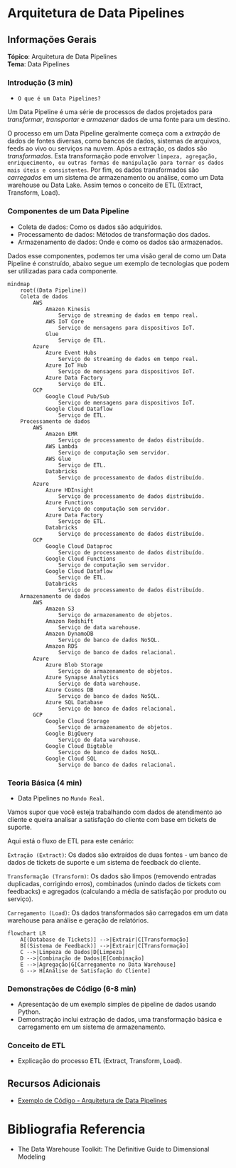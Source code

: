 # Arquitetura de Data Pipelines

## Informações Gerais

**Tópico**: Arquitetura de Data Pipelines  
**Tema**: Data Pipelines  

### Introdução (3 min)

- `O que é um Data Pipelines?`

Um Data Pipeline é uma série de processos de dados projetados para *transformar*, *transportar* e *armazenar* dados de uma fonte para um destino.

O processo em um Data Pipeline geralmente começa com a *extração* de dados de fontes diversas, como bancos de dados, sistemas de arquivos, feeds ao vivo ou serviços na nuvem. Após a extração, os dados são *transformados*. Esta transformação pode envolver `limpeza, agregação, enriquecimento, ou outras formas de manipulação para tornar os dados mais úteis e consistentes`. Por fim, os dados transformados são *carregados* em um sistema de armazenamento ou análise, como um Data warehouse ou Data Lake.  Assim temos o conceito de ETL (Extract, Transform, Load). 

### Componentes de um Data Pipeline

- Coleta de dados: Como os dados são adquiridos.
- Processamento de dados: Métodos de transformação dos dados.
- Armazenamento de dados: Onde e como os dados são armazenados.

Dados esse componentes, podemos ter uma visão geral de como um Data Pipeline é construído, abaixo segue um exemplo de tecnologias que podem ser utilizadas para cada componente.

```
mindmap 
    root((Data Pipeline))
    Coleta de dados
        AWS
            Amazon Kinesis
                Serviço de streaming de dados em tempo real.
            AWS IoT Core
                Serviço de mensagens para dispositivos IoT.
            Glue
                Serviço de ETL.
        Azure
            Azure Event Hubs
                Serviço de streaming de dados em tempo real.
            Azure IoT Hub
                Serviço de mensagens para dispositivos IoT.
            Azure Data Factory
                Serviço de ETL.
        GCP
            Google Cloud Pub/Sub
                Serviço de mensagens para dispositivos IoT.
            Google Cloud Dataflow
                Serviço de ETL.
    Processamento de dados
        AWS
            Amazon EMR
                Serviço de processamento de dados distribuído.
            AWS Lambda
                Serviço de computação sem servidor.
            AWS Glue
                Serviço de ETL.
            Databricks
                Serviço de processamento de dados distribuído.
        Azure
            Azure HDInsight
                Serviço de processamento de dados distribuído.
            Azure Functions
                Serviço de computação sem servidor.
            Azure Data Factory
                Serviço de ETL.
            Databricks
                Serviço de processamento de dados distribuído.
        GCP
            Google Cloud Dataproc
                Serviço de processamento de dados distribuído.
            Google Cloud Functions
                Serviço de computação sem servidor.
            Google Cloud Dataflow
                Serviço de ETL.
            Databricks
                Serviço de processamento de dados distribuído.
    Armazenamento de dados
        AWS
            Amazon S3
                Serviço de armazenamento de objetos.
            Amazon Redshift
                Serviço de data warehouse.
            Amazon DynamoDB
                Serviço de banco de dados NoSQL.
            Amazon RDS
                Serviço de banco de dados relacional.
        Azure
            Azure Blob Storage
                Serviço de armazenamento de objetos.
            Azure Synapse Analytics
                Serviço de data warehouse.
            Azure Cosmos DB
                Serviço de banco de dados NoSQL.
            Azure SQL Database
                Serviço de banco de dados relacional.
        GCP
            Google Cloud Storage
                Serviço de armazenamento de objetos.
            Google BigQuery
                Serviço de data warehouse.
            Google Cloud Bigtable
                Serviço de banco de dados NoSQL.
            Google Cloud SQL
                Serviço de banco de dados relacional.
```

### Teoria Básica (4 min)

- Data Pipelines no `Mundo Real`. 

Vamos supor que você esteja trabalhando com dados de atendimento ao cliente e queira analisar a satisfação do cliente com base em tickets de suporte.

Aqui está o fluxo de ETL para este cenário:

`Extração (Extract)`: Os dados são extraídos de duas fontes - um banco de dados de tickets de suporte e um sistema de feedback do cliente.

`Transformação (Transform)`: Os dados são limpos (removendo entradas duplicadas, corrigindo erros), combinados (unindo dados de tickets com feedbacks) e agregados (calculando a média de satisfação por produto ou serviço).

`Carregamento (Load)`: Os dados transformados são carregados em um data warehouse para análise e geração de relatórios.

```mermaid
flowchart LR
    A[(Database de Tickets)] -->|Extrair|C[Transformação]
    B[(Sistema de Feedback)] -->|Extrair|C[Transformação]
    C -->|Limpeza de Dados|D[Limpeza]
    D -->|Combinação de Dados|E[Combinação]
    E -->|Agregação|G[Carregamento no Data Warehouse]
    G --> H[Análise de Satisfação do Cliente]
```

### Demonstrações de Código (6-8 min)
- Apresentação de um exemplo simples de pipeline de dados usando Python.
- Demonstração inclui extração de dados, uma transformação básica e carregamento em um sistema de armazenamento.



### Conceito de ETL
- Explicação do processo ETL (Extract, Transform, Load).

## Recursos Adicionais

- [Exemplo de Código - Arquitetura de Data Pipelines](https://www.notion.so/Exemplo-de-C-digo-Arquitetura-de-Data-Pipelines-a83bf2a8a56a448597227d152d5254b8?pvs=21)

# Bibliografia Referencia

- The Data Warehouse Toolkit: The Definitive Guide to Dimensional Modeling